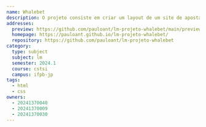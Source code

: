 ```yaml
---
name: Whalebet
description: O projeto consiste em criar um layout de um site de aposta esportiva, especificamente surf.
addresses:
  preview: https://github.com/pauloant/lm-projeto-whalebet/main/preview.png
  homepage: https://pauloant.github.io/lm-projeto-whalebet/
  repository: https://github.com/pauloant/lm-projeto-whalebet
category:
  type: subject
  subject: lm
  semester: 2024.1
  course: cstsi
  campus: ifpb-jp
tags:
  - html
  - css
owners:
  - 20241370040
  - 20241370009
  - 20241370030
---
```

